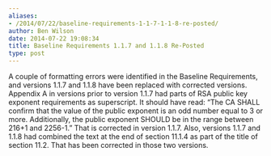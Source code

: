 ```yaml
---
aliases:
- /2014/07/22/baseline-requirements-1-1-7-1-1-8-re-posted/
author: Ben Wilson
date: 2014-07-22 19:08:34
title: Baseline Requirements 1.1.7 and 1.1.8 Re-Posted
type: post
---
```


A couple of formatting errors were identified in the Baseline Requirements, and versions 1.1.7 and 1.1.8 have been replaced with corrected versions. Appendix A in versions prior to version 1.1.7 had parts of RSA public key exponent requirements as superscript. It should have read: “The CA SHALL confirm that the value of the public exponent is an odd number equal to 3 or more. Additionally, the public exponent SHOULD be in the range between 216+1 and 2256-1.” That is corrected in version 1.1.7. Also, versions 1.1.7 and 1.1.8 had combined the text at the end of section 11.1.4 as part of the title of section 11.2. That has been corrected in those two versions.